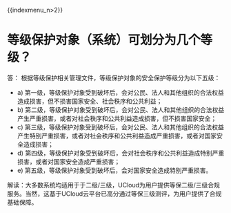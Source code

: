 {{indexmenu_n>2}}

# 等级保护对象（系统）可划分为几个等级？

答： 根据等级保护相关管理文件，等级保护对象的安全保护等级分为以下五级：

  - a) 第一级，等级保护对象受到破坏后，会对公民、法人和其他组织的合法权益造成损害，但不损害国家安全、社会秩序和公共利益；
  - b)
    第二级，等级保护对象受到破坏后，会对公民、法人和其他组织的合法权益产生严重损害，或者对社会秩序和公共利益造成损害，但不损害国家安全；
  - c)
    第三级，等级保护对象受到破坏后，会对公民、法人和其他组织的合法权益产生特别严重损害，或者对社会秩序和公共利益造成严重损害，或者对国家安全造成损害；
  - d) 第四级，等级保护对象受到破坏后，会对社会秩序和公共利益造成特别严重损害，或者对国家安全造成严重损害；
  - e) 第五级，等级保护对象受到破坏后，会对国家安全造成特别严重损害。

解读：大多数系统均适用于于二级/三级，UCloud为用户提供等保二级/三级合规服务。当然，这基于UCloud云平台已高分通过等保三级测评，为用户提供了合规基础保障。
